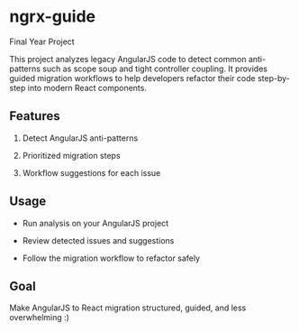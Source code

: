 # ngrx-guide
Final Year Project 

This project analyzes legacy AngularJS code to detect common anti-patterns such as scope soup and tight controller coupling.
It provides guided migration workflows to help developers refactor their code step-by-step into modern React components.

## Features

1. Detect AngularJS anti-patterns

2. Prioritized migration steps

3. Workflow suggestions for each issue

## Usage

- Run analysis on your AngularJS project

- Review detected issues and suggestions

- Follow the migration workflow to refactor safely

## Goal
Make AngularJS to React migration structured, guided, and less overwhelming :)